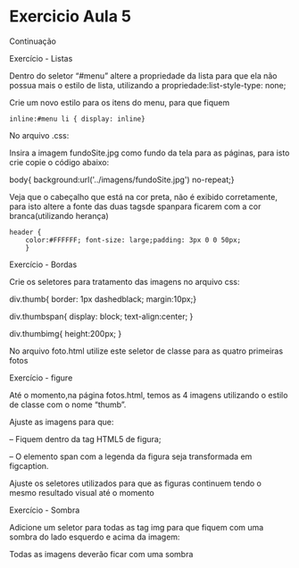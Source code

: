 # Exercicio Aula 5

 Continuação 

Exercício - Listas

Dentro do seletor “#menu” altere a propriedade da lista para que ela não possua mais o estilo de lista, utilizando a propriedade:list-style-type: none;

Crie um novo estilo para os itens do menu, para que fiquem 

    inline:#menu li { display: inline}

No arquivo .css:

Insira a imagem fundoSite.jpg como fundo da tela para as páginas, para isto crie copie o código abaixo:

body{
    background:url('../imagens/fundoSite.jpg') no-repeat;}

Veja que o cabeçalho que está na cor preta, não é exibido corretamente, para isto altere a fonte das duas tagsde spanpara ficarem com a cor branca(utilizando herança)

    header {
        color:#FFFFFF; font-size: large;padding: 3px 0 0 50px;
        }

Exercício - Bordas

Crie os seletores para tratamento das imagens no arquivo css:

div.thumb{ border: 1px dashedblack; margin:10px;}

div.thumbspan{ display: block; text-align:center; }

div.thumbimg{ height:200px; }

No arquivo foto.html utilize este seletor de classe para as quatro primeiras fotos

Exercício - figure 

Até o momento,na página fotos.html, temos as 4 imagens utilizando o estilo de classe com o nome “thumb”.

Ajuste as imagens para que: 

– Fiquem dentro da tag HTML5 de figura; 

– O elemento span com a legenda da figura seja transformada em figcaption.

Ajuste os seletores utilizados para que as figuras continuem tendo o mesmo resultado visual até o momento

Exercício - Sombra 

Adicione um seletor para todas as tag img para que fiquem com uma sombra do lado esquerdo e acima da imagem:

Todas as imagens deverão ficar com uma sombra